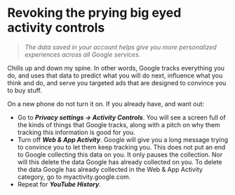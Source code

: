 # Revoking the prying big eyed activity controls

> _The data saved in your account helps give you more personalized experiences across all Google services._
 
Chills up and down my spine. In other words, Google tracks everything you do, and uses that data to predict what you 
will do next, influence what you think and do, and serve you targeted ads that are designed to convince you to buy 
stuff.

On a new phone do not turn it on. If you already have, and want out:

* Go to ***Privacy settings -> Activity Controls***. You will see a screen full of the kinds of things that Google tracks, 
along with a pitch on why them tracking this information is good for you.
* Turn off ***Web & App Activity***. Google will give you a long message trying to convince you to let them keep tracking you. 
This does not put an end to Google collecting this data on you. It only pauses the collection. Nor will this delete 
the data Google has already collected on you. To delete the data Google has already collected in the Web & App Activity 
category, go to myactivity.google.com.
* Repeat for ***YouTube History***.
